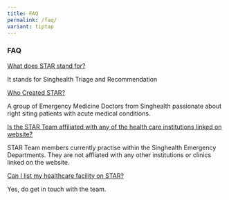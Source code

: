 ```yaml
---
title: FAQ
permalink: /faq/
variant: tiptap
---
```

<h3><strong>FAQ</strong></h3>
<p><u>What does STAR stand for?</u>
</p>
<p>It stands for Singhealth Triage and Recommendation</p>
<p></p>
<p><u>Who Created STAR?</u>
</p>
<p>A group of Emergency Medicine Doctors from Singhealth passionate about
right siting patients with acute medical conditions.</p>
<p></p>
<p><u>Is the STAR Team affiliated with any of the health care institutions linked on website?</u>
</p>
<p>STAR Team members currently practise within the Singhealth Emergency Departments.
They are not affliated with any other institutions or clinics linked on
the website.</p>
<p></p>
<p><u>Can I list my healthcare facility on STAR?</u>
</p>
<p>Yes, do get in touch with the team.</p>
<p></p>